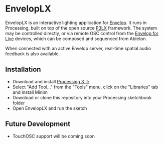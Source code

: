 # EnvelopLX
EnvelopLX is an interactive lighting application for [Envelop](http://www.envelop.us/). It runs in Processing, built on top of the open source [P3LX](https://github.com/heronarts/P3LX) framework. The system may be controlled directly, or via remote OSC control from the [Envelop for Live](https://github.com/EnvelopSound/EnvelopForLive) devices, which can be composed and sequenced from Ableton.

When connected with an active Envelop server, real-time spatial audio feedback is also available.

## Installation

- Download and install [Processing 3 &rarr;](https://processing.org/download/?processing)
- Select "Add Tool..." from the "Tools" menu, click on the "Libraries" tab and install Minim
- Download or clone this repository into your Processing sketchbook folder
- Open EnvelopLX and run the sketch

## Future Development

- TouchOSC support will be coming soon
